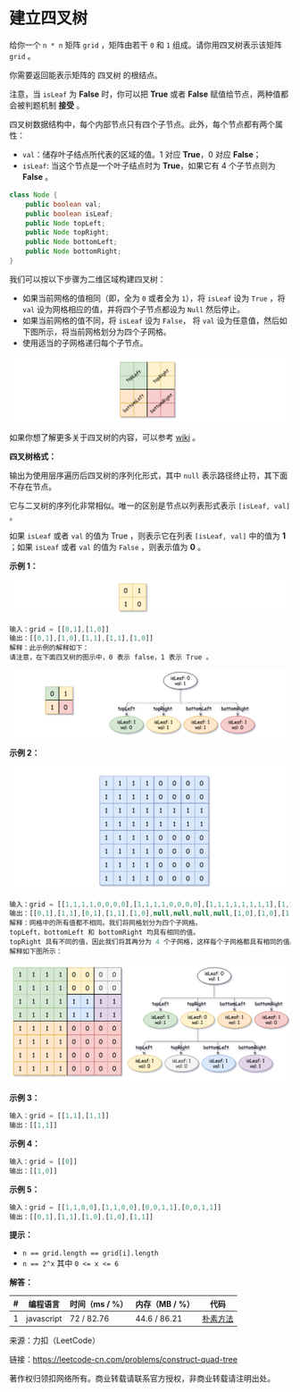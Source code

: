 # 建立四叉树

给你一个 `n * n` 矩阵 `grid` ，矩阵由若干 `0` 和 `1` 组成。请你用四叉树表示该矩阵 `grid` 。

你需要返回能表示矩阵的 四叉树 的根结点。

注意，当 `isLeaf` 为 **False** 时，你可以把 **True** 或者 **False** 赋值给节点，两种值都会被判题机制 **接受** 。

四叉树数据结构中，每个内部节点只有四个子节点。此外，每个节点都有两个属性：

- `val`：储存叶子结点所代表的区域的值。1 对应 **True**，0 对应 **False**；
- `isLeaf`: 当这个节点是一个叶子结点时为 **True**，如果它有 4 个子节点则为 **False** 。

``` java
class Node {
    public boolean val;
    public boolean isLeaf;
    public Node topLeft;
    public Node topRight;
    public Node bottomLeft;
    public Node bottomRight;
}
```

我们可以按以下步骤为二维区域构建四叉树：

- 如果当前网格的值相同（即，全为 `0` 或者全为 `1`），将 `isLeaf` 设为 `True` ，将 `val` 设为网格相应的值，并将四个子节点都设为 `Null` 然后停止。
- 如果当前网格的值不同，将 `isLeaf` 设为 `False`， 将 `val` 设为任意值，然后如下图所示，将当前网格划分为四个子网格。
- 使用适当的子网格递归每个子节点。

![题目说明](./question.png)

如果你想了解更多关于四叉树的内容，可以参考 [wiki](https://en.wikipedia.org/wiki/Quadtree) 。

**四叉树格式：**

输出为使用层序遍历后四叉树的序列化形式，其中 `null` 表示路径终止符，其下面不存在节点。

它与二叉树的序列化非常相似。唯一的区别是节点以列表形式表示 `[isLeaf, val]` 。

如果 `isLeaf` 或者 `val` 的值为 True ，则表示它在列表 `[isLeaf, val]` 中的值为 **1** ；如果 `isLeaf` 或者 `val` 的值为 `False` ，则表示值为 **0** 。

**示例 1：**

![示例1](./eg11.png)

``` javascript
输入：grid = [[0,1],[1,0]]
输出：[[0,1],[1,0],[1,1],[1,1],[1,0]]
解释：此示例的解释如下：
请注意，在下面四叉树的图示中，0 表示 false，1 表示 True 。
```

![示例1说明](./eg12.png)

**示例 2：**

![示例1](./eg21.png)

``` javascript
输入：grid = [[1,1,1,1,0,0,0,0],[1,1,1,1,0,0,0,0],[1,1,1,1,1,1,1,1],[1,1,1,1,1,1,1,1],[1,1,1,1,0,0,0,0],[1,1,1,1,0,0,0,0],[1,1,1,1,0,0,0,0],[1,1,1,1,0,0,0,0]]
输出：[[0,1],[1,1],[0,1],[1,1],[1,0],null,null,null,null,[1,0],[1,0],[1,1],[1,1]]
解释：网格中的所有值都不相同。我们将网格划分为四个子网格。
topLeft，bottomLeft 和 bottomRight 均具有相同的值。
topRight 具有不同的值，因此我们将其再分为 4 个子网格，这样每个子网格都具有相同的值。
解释如下图所示：
```

![示例2说明](./eg22.png)

**示例 3：**

``` javascript
输入：grid = [[1,1],[1,1]]
输出：[[1,1]]
```

**示例 4：**

``` javascript
输入：grid = [[0]]
输出：[[1,0]]
```

**示例 5：**

``` javascript
输入：grid = [[1,1,0,0],[1,1,0,0],[0,0,1,1],[0,0,1,1]]
输出：[[0,1],[1,1],[1,0],[1,0],[1,1]]
```

**提示：**

- `n == grid.length == grid[i].length`
- `n == 2^x` 其中 `0 <= x <= 6`

**解答：**

**#**|**编程语言**|**时间（ms / %）**|**内存（MB / %）**|**代码**
--|--|--|--|--
1|javascript|72 / 82.76|44.6 / 86.21|[朴素方法](./javascript/ac_v1.js)

来源：力扣（LeetCode）

链接：https://leetcode-cn.com/problems/construct-quad-tree

著作权归领扣网络所有。商业转载请联系官方授权，非商业转载请注明出处。
